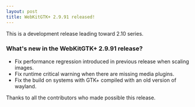 ```yaml
---
layout: post
title: WebKitGTK+ 2.9.91 released!
---
```


This is a development release leading toward 2.10 series.

### What's new in the WebKitGTK+ 2.9.91 release?

 - Fix performance regression introduced in previous release when scaling images.
 - Fix runtime critical warning when there are missing media plugins.
 - Fix the build on systems with GTK+ compiled with an old version of wayland.

Thanks to all the contributors who made possible this release.
